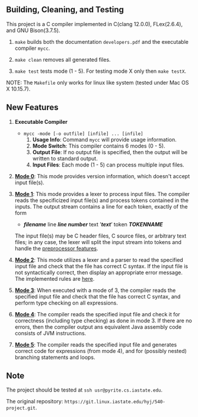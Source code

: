 ## Building, Cleaning, and Testing

This project is a C compiler implemented in C(clang 12.0.0), FLex(2.6.4), and GNU Bison(3.7.5).

1. `make` builds both the documentation `developers.pdf` and the executable compiler `mycc`.

2. `make clean` removes all generated files.

3. `make test` tests mode (1 - 5). For testing mode X only then `make testX`.

NOTE: The `Makefile` only works for linux like system (tested under Mac OS X 10.15.7).

## New Features

1. **Executable Compiler**
   - `mycc -mode [-o outfile] [infile] ... [infile]`
     1. **Usage Info**: Command `mycc` will provide usage information.
     2. **Mode Switch**: This compiler contains 6 modes (0 - 5).
     3. **Output File**: If no output file is specified, then the output will be written to standard output.
     4. **Input Files**: Each mode (1 - 5) can process multiple input files.

2. **[Mode 0](./doc/post-0.pdf)**: This mode provides version information, which doesn't accept input file(s).

3. **[Mode 1](./doc/post-1.pdf)**: This mode provides a lexer to process input files. The compiler reads the specificized input file(s) and process tokens contained in the inputs. The output stream contains a line for each token, exactly of the form

   - **_filename_** line **_line number_** text ’**_text_**’ token **_TOKENNAME_**

   The input file(s) may be C header files, C source files, or arbitrary text files; in any case, the lexer will split the input stream into tokens and handle the [preprocessor features](./doc/mode1.md).

4. **[Mode 2](./doc/post-2.pdf)**: This mode utilizes a lexer and a parser to read the specified input file and check
   that the file has correct C syntax. If the input file is not syntactically correct, then display
   an appropriate error message. The implemented rules are [here](./doc/mode2.md).

5. **[Mode 3](./doc/post-3.pdf)**: When executed with a mode of 3, the compiler reads the specified input file and check that the file has correct C syntax, and perform type checking on all expressions.

6. **[Mode 4](./doc/post-4.pdf)**: The compiler reads the specified input file and check it for correctness (including type checking) as done in mode 3. If there are no errors, then the compiler  output ans equivalent Java assembly code consists of JVM instructions.

7. **[Mode 5](./doc/post-5.pdf)**: The compiler reads the specified input file and generates correct code for expressions (from mode 4), and for (possibly nested) branching statements and loops.

## Note

The project should be tested at `ssh usr@pyrite.cs.iastate.edu`.

The original repository: `https://git.linux.iastate.edu/hyj/540-project.git`.
